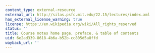 ```yaml
---
content_type: external-resource
external_url: http://silas.psfc.mit.edu/22.15/lectures/index.xml
has_external_license_warning: true
license: https://en.wikipedia.org/wiki/All_rights_reserved
status: ''
title: Course notes home page, preface, & table of contents
uid: 6e2ad339-8618-4b6a-b52b-cc805d5a8ffd
wayback_url: ''
---
```

